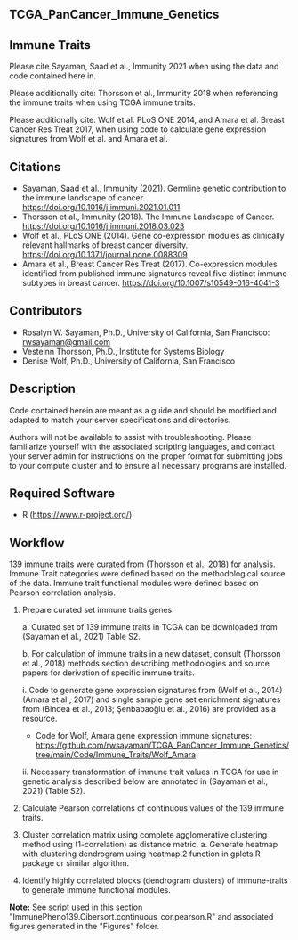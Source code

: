 ## TCGA_PanCancer_Immune_Genetics

## Immune Traits

Please cite Sayaman, Saad et al., Immunity 2021 when using the data and code contained here in. 

Please additionally cite: Thorsson et al., Immunity 2018 when referencing the immune traits when using TCGA immune traits.

Please additionally cite: Wolf et al. PLoS ONE 2014, and Amara et al. Breast Cancer Res Treat 2017, when using code to calculate gene expression signatures from Wolf et al. and Amara et al.


## Citations
* Sayaman, Saad et al., Immunity (2021). Germline genetic contribution to the immune landscape of cancer. https://doi.org/10.1016/j.immuni.2021.01.011
* Thorsson et al., Immunity (2018). The Immune Landscape of Cancer. https://doi.org/10.1016/j.immuni.2018.03.023
* Wolf et al., PLoS ONE (2014). Gene co-expression modules as clinically relevant hallmarks of breast cancer diversity. https://doi.org/10.1371/journal.pone.0088309
* Amara et al., Breast Cancer Res Treat (2017). Co-expression modules identified from published immune signatures reveal five distinct immune subtypes in breast cancer.  https://doi.org/10.1007/s10549-016-4041-3

## Contributors
* Rosalyn W. Sayaman, Ph.D., University of California, San Francisco: rwsayaman@gmail.com
* Vesteinn Thorsson, Ph.D., Institute for Systems Biology
* Denise Wolf, Ph.D., University of California, San Francisco


## Description
Code contained herein are meant as a guide and should be modified and adapted to match your server specifications and directories.

Authors will not be available to assist with troubleshooting. Please familiarize yourself with the associated scripting languages, and contact your server admin for instructions on the proper format for submitting jobs to your compute cluster and to ensure all necessary programs are installed.


## Required Software
* R (https://www.r-project.org/)


## Workflow

139 immune traits were curated from (Thorsson et al., 2018) for analysis. Immune Trait categories were defined based on the methodological source of the data. Immune trait functional modules were defined based on Pearson correlation analysis.

1.	Prepare curated set immune traits genes.

    a.	Curated set of 139 immune traits in TCGA can be downloaded from (Sayaman et al., 2021) Table S2. 
      
    b.	For calculation of immune traits in a new dataset, consult  (Thorsson et al., 2018) methods section describing methodologies and source papers for derivation of specific immune traits.	
            
    i. Code to generate gene expression signatures from (Wolf et al., 2014) (Amara et al., 2017) and single sample gene set enrichment signatures from (Bindea et al., 2013; Şenbabaoğlu et al., 2016) are provided as a resource.
    
    * Code for Wolf, Amara gene expression immune signatures: https://github.com/rwsayaman/TCGA_PanCancer_Immune_Genetics/tree/main/Code/Immune_Traits/Wolf_Amara
            
    ii. Necessary transformation of immune trait values in TCGA for use in genetic analysis described below are annotated in (Sayaman et al., 2021)  (Table S2).


2.	Calculate Pearson correlations of continuous values of the 139 immune traits. 
3.	Cluster correlation matrix using complete agglomerative clustering method using (1-correlation) as distance metric.
a.	Generate heatmap with clustering dendrogram using heatmap.2 function in gplots R package or similar algorithm.
4.	Identify highly correlated blocks (dendrogram clusters) of immune-traits to generate immune functional modules.

**Note:** 	See script used in this section "ImmunePheno139.Cibersort.continuous_cor.pearson.R" and associated figures generated in the "Figures" folder.

